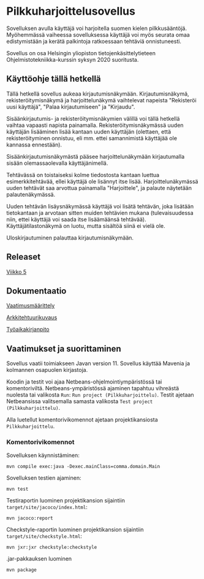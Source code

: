 # Pilkkuharjoittelusovellus

Sovelluksen avulla käyttäjä voi harjoitella suomen kielen pilkkusääntöjä. 
Myöhemmässä vaiheessa sovelluksessa käyttäjä voi myös seurata omaa edistymistään ja kerätä palkintoja ratkoessaan tehtäviä onnistuneesti.

Sovellus on osa Helsingin yliopiston tietojenkäsittelytieteen Ohjelmistotekniikka-kurssin syksyn 2020 suoritusta.

## Käyttöohje tällä hetkellä

Tällä hetkellä sovellus aukeaa kirjautumisnäkymään. Kirjautumisnäkymä, rekisteröitymisnäkymä ja harjoittelunäkymä vaihtelevat napeista "Rekisteröi uusi käyttäjä", "Palaa kirjautumiseen" ja "Kirjaudu".

Sisäänkirjautumis- ja rekisteröitymisnäkymien välillä voi tällä hetkellä vaihtaa vapaasti napista painamalla.
Rekisteröitymisnäkymässä uuden käyttäjän lisääminen lisää kantaan uuden käyttäjän (olettaen, että rekisteröityminen onnistuu, eli mm. ettei samannimistä käyttäjää ole kannassa ennestään).

Sisäänkirjautumisnäkymästä pääsee harjoittelunäkymään kirjautumalla sisään olemassaolevalla käyttäjänimellä.

Tehtävässä on toistaiseksi kolme tiedostosta kantaan luettua esimerkkitehtävää, ellei käyttäjä ole lisännyt itse lisää. Harjoittelunäkymässä uuden tehtävät saa arvottua painamalla "Harjoittele", ja palaute näytetään palautenäkymässä. 

Uuden tehtävän lisäysnäkymässä käyttäjä voi lisätä tehtävän, joka lisätään tietokantaan ja arvotaan sitten muiden tehtävien mukana (tulevaisuudessa niin, ettei käyttäjä voi saada itse lisäämäänsä tehtävää). Käyttäjätilastonäkymä on luotu, mutta sisältöä siinä ei vielä ole.

Uloskirjautuminen palauttaa kirjautumisnäkymään.

## Releaset

[Viikko 5](https://github.com/sallasal/Ohte-2020/releases/tag/viikko5)

## Dokumentaatio

[Vaatimusmäärittely](https://github.com/sallasal/Ohte-2020/blob/master/dokumentaatio/vaatimusmaarittely.md)

[Arkkitehtuurikuvaus](https://github.com/sallasal/Ohte-2020/blob/master/dokumentaatio/arkkitehtuuri.md)

[Työaikakirjanpito](https://github.com/sallasal/Ohte-2020/blob/master/dokumentaatio/vaatimusmaarittely.md)

## Vaatimukset ja suorittaminen

Sovellus vaatii toimiakseen Javan version 11. Sovellus käyttää Mavenia ja kolmannen osapuolen kirjastoja.

Koodin ja testit voi ajaa Netbeans-ohjelmointiympäristössä tai komentoriviltä. Netbeans-ympäristössä ajaminen tapahtuu vihreästä nuolesta tai valikosta `Run`: `Run project (Pilkkuharjoittelu)`. Testit ajetaan Netbeansissa valitsemalla samasta valikosta `Test project (Pilkkuharjoittelu)`.

Alla luetellut komentorivikomennot ajetaan projektikansiosta `Pilkkuharjoittelu`.

### Komentorivikomennot

Sovelluksen käynnistäminen:

```
mvn compile exec:java -Dexec.mainClass=comma.domain.Main
```

Sovelluksen testien ajaminen:
```
mvn test
```

Testiraportin luominen projektikansion sijaintiin `target/site/jacoco/index.html`:
```
mvn jacoco:report
```

Checkstyle-raportin luominen projektikansion sijaintiin `target/site/checkstyle.html`:
```
mvn jxr:jxr checkstyle:checkstyle
```

.jar-pakkauksen luominen
```
mvn package
```
